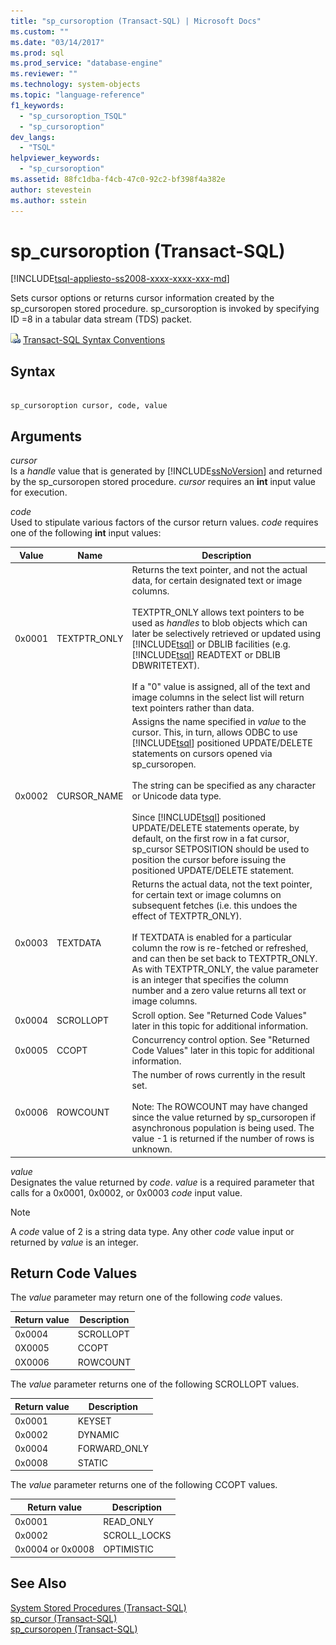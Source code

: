 ```yaml
---
title: "sp_cursoroption (Transact-SQL) | Microsoft Docs"
ms.custom: ""
ms.date: "03/14/2017"
ms.prod: sql
ms.prod_service: "database-engine"
ms.reviewer: ""
ms.technology: system-objects
ms.topic: "language-reference"
f1_keywords: 
  - "sp_cursoroption_TSQL"
  - "sp_cursoroption"
dev_langs: 
  - "TSQL"
helpviewer_keywords: 
  - "sp_cursoroption"
ms.assetid: 88fc1dba-f4cb-47c0-92c2-bf398f4a382e
author: stevestein
ms.author: sstein
---
```

# sp_cursoroption (Transact-SQL)
[!INCLUDE[tsql-appliesto-ss2008-xxxx-xxxx-xxx-md](../../includes/tsql-appliesto-ss2008-xxxx-xxxx-xxx-md.md)]

  Sets cursor options or returns cursor information created by the sp_cursoropen stored procedure. sp_cursoroption is invoked by specifying ID =8 in a tabular data stream (TDS) packet.  
  
 ![Topic link icon](../../database-engine/configure-windows/media/topic-link.gif "Topic link icon") [Transact-SQL Syntax Conventions](../../t-sql/language-elements/transact-sql-syntax-conventions-transact-sql.md)  
  
## Syntax  
  
```  
  
sp_cursoroption cursor, code, value  
```  
  
## Arguments  
 *cursor*  
 Is a *handle* value that is generated by [!INCLUDE[ssNoVersion](../../includes/ssnoversion-md.md)] and returned by the sp_cursoropen stored procedure. *cursor* requires an **int** input value for execution.  
  
 *code*  
 Used to stipulate various factors of the cursor return values. *code* requires one of the following **int** input values:  
  
|Value|Name|Description|  
|-----------|----------|-----------------|  
|0x0001|TEXTPTR_ONLY|Returns the text pointer, and not the actual data, for certain designated text or image columns.<br /><br /> TEXTPTR_ONLY allows text pointers to be used as *handles* to blob objects which can later be selectively retrieved or updated using [!INCLUDE[tsql](../../includes/tsql-md.md)] or DBLIB facilities (e.g. [!INCLUDE[tsql](../../includes/tsql-md.md)] READTEXT or DBLIB DBWRITETEXT).<br /><br /> If a "0" value is assigned, all of the text and image columns in the select list will return text pointers rather than data.|  
|0x0002|CURSOR_NAME|Assigns the name specified in *value* to the cursor. This, in turn, allows ODBC to use [!INCLUDE[tsql](../../includes/tsql-md.md)] positioned UPDATE/DELETE statements on cursors opened via sp_cursoropen.<br /><br /> The string can be specified as any character or Unicode data type.<br /><br /> Since [!INCLUDE[tsql](../../includes/tsql-md.md)] positioned UPDATE/DELETE statements operate, by default, on the first row in a fat cursor, sp_cursor SETPOSITION should be used to position the cursor before issuing the positioned UPDATE/DELETE statement.|  
|0x0003|TEXTDATA|Returns the actual data, not the text pointer, for certain text or image columns on subsequent fetches (i.e. this undoes the effect of TEXTPTR_ONLY).<br /><br /> If TEXTDATA is enabled for a particular column the row is re-fetched or refreshed, and can then be set back to TEXTPTR_ONLY. As with TEXTPTR_ONLY, the value parameter is an integer that specifies the column number and a zero value returns all text or image columns.|  
|0x0004|SCROLLOPT|Scroll option. See "Returned Code Values" later in this topic for additional information.|  
|0x0005|CCOPT|Concurrency control option. See "Returned Code Values" later in this topic for additional information.|  
|0x0006|ROWCOUNT|The number of rows currently in the result set.<br /><br /> Note: The ROWCOUNT may have changed since the value returned by sp_cursoropen if asynchronous population is being used. The value -1 is returned if the number of rows is unknown.|  
  
 *value*  
 Designates the value returned by *code*. *value* is a required parameter that calls for a 0x0001, 0x0002, or 0x0003 *code* input value.  
  
> [!NOTE]  
>  A *code* value of 2 is a string data type. Any other *code* value input or returned by *value* is an integer.  
  
## Return Code Values  
 The *value* parameter may return one of the following *code* values.  
  
|Return value|Description|  
|------------------|-----------------|  
|0x0004|SCROLLOPT|  
|0X0005|CCOPT|  
|0X0006|ROWCOUNT|  
  
 The *value* parameter returns one of the following SCROLLOPT values.  
  
|Return value|Description|  
|------------------|-----------------|  
|0x0001|KEYSET|  
|0x0002|DYNAMIC|  
|0x0004|FORWARD_ONLY|  
|0x0008|STATIC|  
  
 The *value* parameter returns one of the following CCOPT values.  
  
|Return value|Description|  
|------------------|-----------------|  
|0x0001|READ_ONLY|  
|0x0002|SCROLL_LOCKS|  
|0x0004 or 0x0008|OPTIMISTIC|  
  
## See Also  
 [System Stored Procedures &#40;Transact-SQL&#41;](../../relational-databases/system-stored-procedures/system-stored-procedures-transact-sql.md)   
 [sp_cursor &#40;Transact-SQL&#41;](../../relational-databases/system-stored-procedures/sp-cursor-transact-sql.md)   
 [sp_cursoropen &#40;Transact-SQL&#41;](../../relational-databases/system-stored-procedures/sp-cursoropen-transact-sql.md)  
  
  
